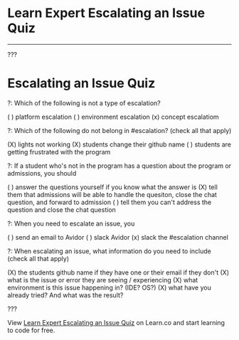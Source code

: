 # Learn Expert Escalating an Issue Quiz
---

???

# Escalating an Issue Quiz

?: Which of the following is not a type of escalation? 

( ) platform escalation 
( ) environment escalation
(x) concept escalatiom 

?: Which of the following do not belong in #escalation? (check all that apply) 

(X) lights not working
(X) students change their github name 
( ) students are getting frustrated with the program 

?: If a student who's not in the program has a question about the program or admissions, you should

( ) answer the questions yourself if you know what the answer is
(X) tell them that admissions will be able to handle the quesiton, close the chat question, and forward to admission 
( ) tell them you can't address the question and close the chat question  

?: When you need to escalate an issue, you 

( ) send an email to Avidor
( ) slack Avidor 
(x) slack the #escalation channel 

?: When escalating an issue, what information do you need to include (check all that apply)

(X) the students github name if they have one or their email if they don't
(X) what is the issue or error they are seeing / experiencing
(X) what environment is this issue happening in? (IDE? OS?)
(X) what have you already tried? And what was the result?

???

<p class='util--hide'>View <a href='https://learn.co/lessons/learn-expert-escalating-an-issue-quiz'>Learn Expert Escalating an Issue Quiz</a> on Learn.co and start learning to code for free.</p>
